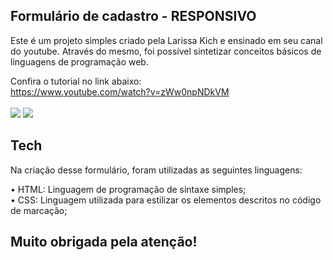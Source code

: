 ## Formulário de cadastro - RESPONSIVO

Este é um projeto simples criado pela Larissa Kich e ensinado em seu canal do youtube. Através do mesmo, foi possível sintetizar conceitos básicos de linguagens de programação web. &nbsp;

Confira o tutorial no link abaixo:
<br>
https://www.youtube.com/watch?v=zWw0npNDkVM 
<br>
<br>
<img src="https://user-images.githubusercontent.com/146298988/278168920-80eb3db8-18ab-46f5-b889-000a307cd9e8.png">
<img src="https://user-images.githubusercontent.com/146298988/278168916-4c2d9187-3bb5-45d3-a749-989411b9cfd1.png"> 

## Tech
Na criação desse formulário, foram utilizadas as seguintes linguagens:

• HTML: Linguagem de programação de sintaxe simples;
<br>
• CSS: Linguagem utilizada para estilizar os elementos descritos no código de marcação;
<br>
## Muito obrigada pela atenção!
